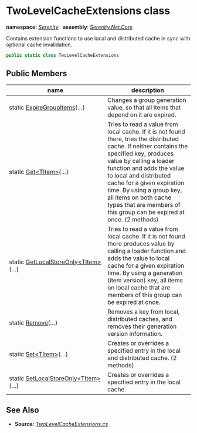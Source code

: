 # TwoLevelCacheExtensions class
**namespace:** *[Serenity](../README.md#serenity-namespace)*   **assembly**: *[Serenity.Net.Core](../README.md)*

Contains extension functions to use local and distributed cache in sync with optional cache invalidation.

```csharp
public static class TwoLevelCacheExtensions
```

## Public Members

| name | description |
| --- | --- |
| static [ExpireGroupItems](TwoLevelCacheExtensions/ExpireGroupItems.md)(…) | Changes a group generation value, so that all items that depend on it are expired. |
| static [Get&lt;TItem&gt;](TwoLevelCacheExtensions/Get.md)(…) | Tries to read a value from local cache. If it is not found there, tries the distributed cache. If neither contains the specified key, produces value by calling a loader function and adds the value to local and distributed cache for a given expiration time. By using a group key, all items on both cache types that are members of this group can be expired at once. (2 methods) |
| static [GetLocalStoreOnly&lt;TItem&gt;](TwoLevelCacheExtensions/GetLocalStoreOnly.md)(…) | Tries to read a value from local cache. If it is not found there produces value by calling a loader function and adds the value to local cache for a given expiration time. By using a generation (item version) key, all items on local cache that are members of this group can be expired at once. |
| static [Remove](TwoLevelCacheExtensions/Remove.md)(…) | Removes a key from local, distributed caches, and removes their generation version information. |
| static [Set&lt;TItem&gt;](TwoLevelCacheExtensions/Set.md)(…) | Creates or overrides a specified entry in the local and distributed cache. (2 methods) |
| static [SetLocalStoreOnly&lt;TItem&gt;](TwoLevelCacheExtensions/SetLocalStoreOnly.md)(…) | Creates or overrides a specified entry in the local cache. |

## See Also

* **Source:** *[TwoLevelCacheExtensions.cs](https://github.com/serenity-is/Serenity/blob/master/src/Serenity.Net.Core/Caching/TwoLevelCacheExtensions.cs)*